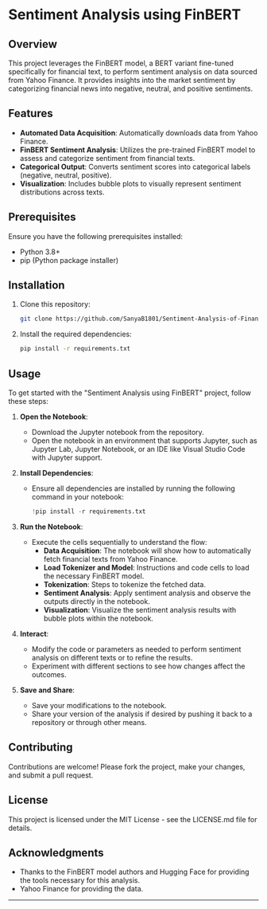 # Sentiment Analysis using FinBERT

## Overview
This project leverages the FinBERT model, a BERT variant fine-tuned specifically for financial text, to perform sentiment analysis on data sourced from Yahoo Finance. It provides insights into the market sentiment by categorizing financial news into negative, neutral, and positive sentiments.

## Features
- **Automated Data Acquisition**: Automatically downloads data from Yahoo Finance.
- **FinBERT Sentiment Analysis**: Utilizes the pre-trained FinBERT model to assess and categorize sentiment from financial texts.
- **Categorical Output**: Converts sentiment scores into categorical labels (negative, neutral, positive).
- **Visualization**: Includes bubble plots to visually represent sentiment distributions across texts.

## Prerequisites
Ensure you have the following prerequisites installed:
- Python 3.8+
- pip (Python package installer)

## Installation
1. Clone this repository:
   ```bash
   git clone https://github.com/SanyaB1801/Sentiment-Analysis-of-Financial-News-using-FInBERT.git
   ```
2. Install the required dependencies:
   ```bash
   pip install -r requirements.txt
   ```

## Usage

To get started with the "Sentiment Analysis using FinBERT" project, follow these steps:

1. **Open the Notebook**:
   - Download the Jupyter notebook from the repository.
   - Open the notebook in an environment that supports Jupyter, such as Jupyter Lab, Jupyter Notebook, or an IDE like Visual Studio Code with Jupyter support.

2. **Install Dependencies**:
   - Ensure all dependencies are installed by running the following command in your notebook:
     ```python
     !pip install -r requirements.txt
     ```

3. **Run the Notebook**:
   - Execute the cells sequentially to understand the flow:
     - **Data Acquisition**: The notebook will show how to automatically fetch financial texts from Yahoo Finance.
     - **Load Tokenizer and Model**: Instructions and code cells to load the necessary FinBERT model.
     - **Tokenization**: Steps to tokenize the fetched data.
     - **Sentiment Analysis**: Apply sentiment analysis and observe the outputs directly in the notebook.
     - **Visualization**: Visualize the sentiment analysis results with bubble plots within the notebook.

4. **Interact**:
   - Modify the code or parameters as needed to perform sentiment analysis on different texts or to refine the results.
   - Experiment with different sections to see how changes affect the outcomes.

5. **Save and Share**:
   - Save your modifications to the notebook.
   - Share your version of the analysis if desired by pushing it back to a repository or through other means.

## Contributing
Contributions are welcome! Please fork the project, make your changes, and submit a pull request.

## License
This project is licensed under the MIT License - see the LICENSE.md file for details.


## Acknowledgments
- Thanks to the FinBERT model authors and Hugging Face for providing the tools necessary for this analysis.
- Yahoo Finance for providing the data.

---
